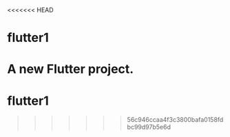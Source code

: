 <<<<<<< HEAD
# flutter1

A new Flutter project.
=======
# flutter1
>>>>>>> 56c946ccaa4f3c3800bafa0158fdbc99d97b5e6d
